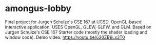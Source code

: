 # amongus-lobby
Final project for Jurgen Schulze's CSE 167 at UCSD.  OpenGL-based interactive application.  USES OpenGL, GLEW, GLFW, and GLM.  Based on Jurgen Schulze's CSE 167 Starter code (mostly the shader loading and window code).
Demo video: https://youtu.be/620ZB9Lx3T0
